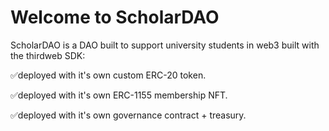 # Welcome to ScholarDAO

ScholarDAO is a DAO built to support university students in web3 built with the thirdweb SDK: 

✅deployed with it's own custom ERC-20 token.

✅deployed with it's own ERC-1155 membership NFT.

✅deployed with it's own governance contract + treasury.
